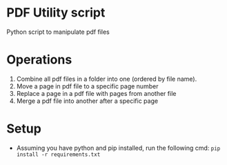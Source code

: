 # PDF Utility script

Python script to manipulate pdf files

# Operations

1. Combine all pdf files in a folder into one (ordered by file name).
2. Move a page in pdf file to a specific page number
3. Replace a page in a pdf file with pages from another file
4. Merge a pdf file into another after a specific page

# Setup

- Assuming you have python and pip installed, run the following cmd: `pip install -r requirements.txt`
